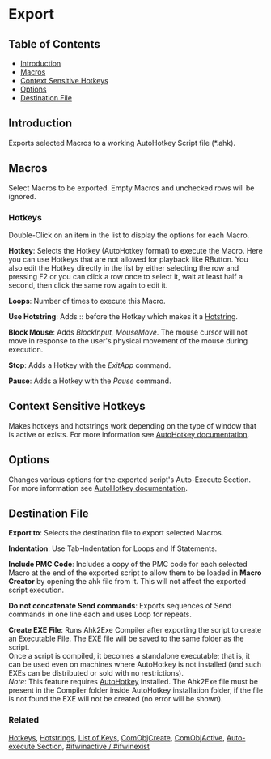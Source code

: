 ﻿# Export

## Table of Contents

* [Introduction](#introduction)
* [Macros](#macros)
* [Context Sensitive Hotkeys](#context-sensitive-hotkeys)
* [Options](#options)
* [Destination File](#destination-file)

## Introduction

Exports selected Macros to a working AutoHotkey Script file (*.ahk).

## Macros

Select Macros to be exported. Empty Macros and unchecked rows will be ignored.

### Hotkeys

Double-Click on an item in the list to display the options for each Macro.

**Hotkey**: Selects the Hotkey (AutoHotkey format) to execute the Macro. Here you can use Hotkeys that are not allowed for playback like RButton. You also edit the Hotkey directly in the list by either selecting the row and pressing F2 or you can click a row once to select it, wait at least half a second, then click the same row again to edit it.

**Loops**: Number of times to execute this Macro.

**Use Hotstring**: Adds :: before the Hotkey which makes it a [Hotstring](http://l.autohotkey.net/docs/Hotstrings.htm).

**Block Mouse**: Adds *BlockInput, MouseMove*. The mouse cursor will not move in response to the user's physical movement of the mouse during execution.

**Stop**: Adds a Hotkey with the *ExitApp* command.

**Pause**: Adds a Hotkey with the *Pause* command.

## Context Sensitive Hotkeys

Makes hotkeys and hotstrings work depending on the type of window that is active or exists. For more information see [AutoHotkey documentation](http://l.autohotkey.net/docs).

## Options

Changes various options for the exported script's Auto-Execute Section. For more information see [AutoHotkey documentation](http://l.autohotkey.net/docs).

## Destination File

**Export to**: Selects the destination file to export selected Macros.

**Indentation**: Use Tab-Indentation for Loops and If Statements.

**Include PMC Code**: Includes a copy of the PMC code for each selected Macro at the end of the exported script to allow them to be loaded in **Macro Creator** by opening the ahk file from it. This will not affect the exported script execution.

**Do not concatenate Send commands**: Exports sequences of Send commands in one line each and uses Loop for repeats.

**Create EXE File**: Runs Ahk2Exe Compiler after exporting the script to create an Executable File. The EXE file will be saved to the same folder as the script.  
Once a script is compiled, it becomes a standalone executable; that is, it can be used even on machines where AutoHotkey is not installed (and such EXEs can be distributed or sold with no restrictions).  
*Note*: This feature requires [AutoHotkey](http://www.autohotkey.com/) installed. The Ahk2Exe file must be present in the Compiler folder inside AutoHotkey installation folder, if the file is not found the EXE will not be created (no error will be shown).

### Related

[Hotkeys](http://l.autohotkey.net/docs/Hotkeys.htm), [Hotstrings](http://l.autohotkey.net/docs/Hotstrings.htm), [List of Keys](http://l.autohotkey.net/docs/KeyList.htm), [ComObjCreate](http://l.autohotkey.net/docs/commands/ComObjCreate.htm), [ComObjActive](http://l.autohotkey.net/docs/commands/ComObjActive.htm), [Auto-execute Section](http://l.autohotkey.net/docs/Scripts.htm#auto), [#ifwinactive / #ifwinexist](http://l.autohotkey.net/docs/commands/_ifwinactive.htm)
